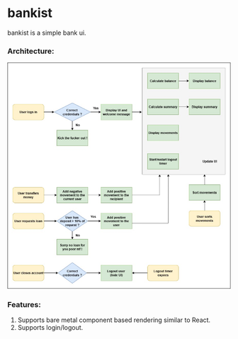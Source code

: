# bankist

bankist is a simple bank ui.

### Architecture:

![bankist architecture](diagrams/bankist-architecture.jpg)

### Features:

1. Supports bare metal component based rendering similar to React.
2. Supports login/logout.
